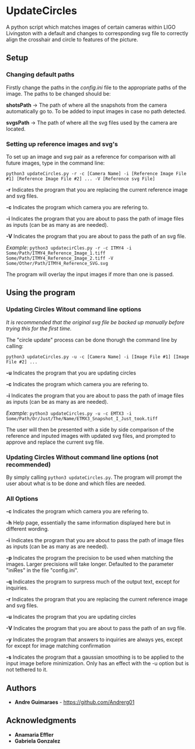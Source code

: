 # UpdateCircles

A python script which matches images of certain cameras within LIGO Livingston with a default and changes to corresponding svg file to correctly align the crosshair and circle to features of the picture.

## Setup

### Changing default paths

Firstly change the paths in the *config.ini* file to the appropriate paths of the image. The paths to be changed should be:

**shotsPath** -> The path of where all the snapshots from the camera automatically go to. To be added to input images in case no path detected.

**svgsPath** -> The path of where all the svg files used by the camera are located.

### Setting up reference images and svg's

To set up an image and svg pair as a reference for comparison with all future images, type in the command line:

`python3 updateCircles.py -r -c [Camera Name] -i [Reference Image File #1] [Reference Image File #2] ... -V [Reference svg File]`

**-r** Indicates the program that you are replacing the current reference image and svg files.
   
**-c** Indicates the program which camera you are refering to.

**-i** Indicates the program that you are about to pass the path of image files as inputs (can be as many as are needed).
   
**-V** Indicates the program that you are about to pass the path of an svg file.

*Example:*
`python3 updatecirCles.py -r -c ITMY4 -i Some/Path/ITMY4_Reference_Image_1.tiff Some/Path/ITMY4_Reference_Image_2.tiff -V Some/Other/Path/ITMY4_Reference_SVG.svg`

The program will overlay the input images if more than one is passed.

## Using the program

### Updating Circles Witout command line options

*It is recommended that the original svg file be backed up manually before trying this for the first time.*

The "circle update" process can be done thorugh the command line by calling:

`python3 updateCircles.py -u -c [Camera Name] -i [Image File #1] [Image File #2] ...`

**-u** Indicates the program that you are updating circles

**-c** Indicates the program which camera you are refering to.

**-i** Indicates the program that you are about to pass the path of image files as inputs (can be as many as are needed).
   
*Example:*
`python3 updateCircles.py -u -c EMTX3 -i Some/Path/Or/Just/The/Name/ETMX3_Snapshot_I_Just_took.tiff`

The user will then be presented with a side by side comparison of the reference and inputed images with updated svg files, and prompted to approve and replace the current svg file.

### Updating Circles Without command line options (not recommended)

By simply calling `python3 updateCircles.py`. The program will prompt the user about what is to be done and which files are needed.

### All Options

**-c** Indicates the program which camera you are refering to.

**-h** Help page, essentially the same information displayed here but in different wording.

**-i** Indicates the program that you are about to pass the path of image files as inputs (can be as many as are needed).

**-p** Indicates the program the precision to be used when matching the images. Larger precisions will take longer. Defaulted to the parameter "iniRes" in the file "config.ini".

**-q** Indicates the program to surpress much of the output text, except for inquiries.

**-r** Indicates the program that you are replacing the current reference image and svg files.

**-u** Indicates the program that you are updating circles

**-V** Indicates the program that you are about to pass the path of an svg file.

**-y** Indicates the program that answers to inquiries are always yes, except for except for image matching confirmation

**-s** Indicates the program that a gaussian smoothing is to be applied to the input image before minimization. Only has an effect with the -u option but is not tethered to it.


## Authors

* **Andre Guimaraes** - https://github.com/Andrerg01

## Acknowledgments

* **Anamaria Effler**
* **Gabriela Gonzalez**
